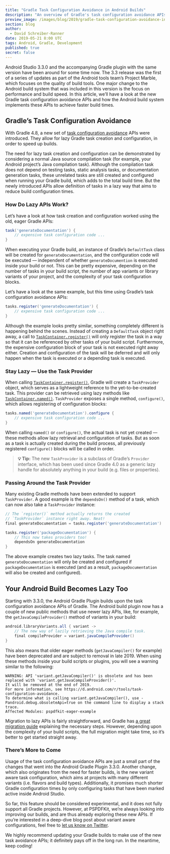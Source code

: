 ```yaml
---
title: "Gradle Task Configuration Avoidance in Android Builds"
description: "An overview of Gradle's task configuration avoidance APIs and how they are used by the Android build system."
preview_image: /images/blog/2019/gradle-task-configuration-avoidance-in-android-builds/article-header.png
section: blog
author:
  - David Schreiber-Ranner
date: 2019-05-21 8:00 UTC
tags: Android, Gradle, Development
published: true
secret: false
---
```


Android Studio 3.3.0 and the accompanying Gradle plugin with the same version have been around for some time now. The 3.3 release was the first of a series of updates as part of the Android tools team’s Project Marble, which focuses on the quality of build tools. One major change to the Android build system that was included in this version is the focus on performance and build speed. In this article, we’ll have a look at the new Gradle task configuration avoidance APIs and how the Android build system implements these APIs to achieve faster build times.

## Gradle’s Task Configuration Avoidance

With Gradle 4.8, a new set of [task configuration avoidance][] APIs were introduced. They allow for lazy Gradle task creation and configuration, in order to speed up builds.

The need for lazy task creation and configuration can be demonstrated by considering a normal Java source compilation task (for example, your Android project’s Java compilation task). Although the compilation task does not depend on testing tasks, static analysis tasks, or documentation generation tasks, these unrelated tasks are still created and configured when running your Gradle build, which adds to the total build time. But the newly introduced APIs allow definition of tasks in a lazy way that aims to reduce build configuration times.

### How Do Lazy APIs Work?

Let’s have a look at how task creation and configuration worked using the old, eager Gradle APIs:

```groovy
task('generateDocumentation') {
	// expensive task configuration code ...
}
```

When executing your Gradle build, an instance of Gradle’s `DefaultTask` class will be created for `generateDocumentation`, and the configuration code will be executed — independent of whether `generateDocumention` is executed inside your build or not. This can be pretty expensive, depending on the number of tasks in your build script, the number of app variants or library variants of your project, and the complexity of your task configuration blocks.

Let’s have a look at the same example, but this time using Gradle’s task configuration avoidance APIs:

```groovy
tasks.register('generateDocumentation') {
	// expensive task configuration code ...
}
```

Although the example looks pretty similar, something completely different is happening behind the scenes. Instead of creating a `DefaultTask` object right away, a call to [`TaskContainer.register()`][] will only register the task in a way so that it can be referenced by other tasks of your build script. Furthermore, the expensive configuration block of your task is not executed right away either. Creation and configuration of the task will be deferred and will only happen when the task is executed or a depending task is executed.

### Stay Lazy — Use the Task Provider

When calling [`TaskContainer.register()`][], Gradle will create a `TaskProvider` object, which serves as a lightweight reference to the yet-to-be-created task. This provider can be retrieved using lazy methods like [`TaskContainer.named()`][]. `TaskProvider` exposes a single method, `configure()`, which allows registering of configuration blocks:

```groovy
tasks.named('generateDocumentation').configure {
	// expensive task configuration code ...
}
```

When calling `named()` or `configure()`, the actual task is not yet created — these methods allow lazy retrieval and configuration of tasks. But as soon as a task is actually created during the build process, all previously registered `configure()` blocks will be called in order.

> **💡 Tip:** The new `TaskProvider` is a subclass of Gradle’s `Provider` interface, which has been used since Gradle 4.0 as a generic lazy handle for absolutely anything in your build (e.g. files or properties).

### Passing Around the Task Provider

Many existing Gradle methods have been extended to support `TaskProvider`. A good example is the `dependsOn()` method of a task, which can now also take a `TaskProvider` instance:

```groovy
// The `register()` method actually returns the created
// `TaskProvider` instance right away. Neat!
final generateDocumentation = tasks.register('generateDocumentation')

tasks.register('packageDocumentation') {
	// This now takes providers too!
	dependsOn generateDocumentation
}
```

The above example creates two lazy tasks. The task named `generateDocumentation` will only be created and configured if `packageDocumentation` is executed (and as a result, `packageDocumentation` will also be created and configured).

## Your Android Build Becomes Lazy Too

Starting with 3.3.0, the Android Gradle Plugin builds upon the task configuration avoidance APIs of Gradle. The Android build plugin now has a couple of new public methods that use newer lazy APIs, like, for example, the `getJavaCompileProvider()` method of variants in your build:

```groovy
android.libraryVariants.all { variant ->
	// The new way of lazily retrieving the Java compile task.
	final compileProvider = variant.javaCompileProvider()
}
```

This also means that older eager methods (`getJavaCompiler()` for example) have been deprecated and are subject to removal in late 2019. When using these methods inside your build scripts or plugins, you will see a warning similar to the following:

```
WARNING: API 'variant.getJavaCompiler()' is obsolete and has been replaced with 'variant.getJavaCompileProvider()'.
It will be removed at the end of 2019.
For more information, see https://d.android.com/r/tools/task-configuration-avoidance.
To determine what is calling variant.getJavaCompiler(), use -Pandroid.debug.obsoleteApi=true on the command line to display a stack trace.
Affected Modules: pspdfkit-eager-example
```

Migration to lazy APIs is fairly straightforward, and Gradle has [a great migration guide][gradle migration guide] explaining the necessary steps. However, depending upon the complexity of your build scripts, the full migration might take time, so it’s better to get started straight away.

### There’s More to Come

Usage of the task configuration avoidance APIs are just a small part of the changes that went into the Android Gradle Plugin 3.3.0. Another change, which also originates from the need for faster builds, is the new variant aware task configuration, which aims at projects with many different variants (i.e. flavors and build types). Additionally, it promises much shorter Gradle configuration times by only configuring tasks that have been marked active inside Android Studio.

So far, this feature should be considered experimental, and it does not fully support all Gradle projects. However, at PSPDFKit, we’re always looking into improving our builds, and are thus already exploring these new APIs. If you’re interested in a deep-dive blog post about variant aware configurations, feel free to [let us know on Twitter][pspdfkit twitter].

We highly recommend updating your Gradle builds to make use of the new task avoidance APIs; it definitely pays off in the long run. In the meantime, keep coding!

[task configuration avoidance]: https://docs.gradle.org/current/userguide/task_configuration_avoidance.html
[`taskcontainer.register()`]: https://docs.gradle.org/current/javadoc/org/gradle/api/tasks/TaskContainer.html#register-java.lang.String-
[`taskcontainer.named()`]: https://docs.gradle.org/current/javadoc/org/gradle/api/tasks/TaskCollection.html#named-java.lang.String-
[gradle migration guide]: https://docs.gradle.org/current/userguide/task_configuration_avoidance.html#sec:task_configuration_avoidance_migration_guidelines
[pspdfkit twitter]: https://twitter.com/PSPDFKit
